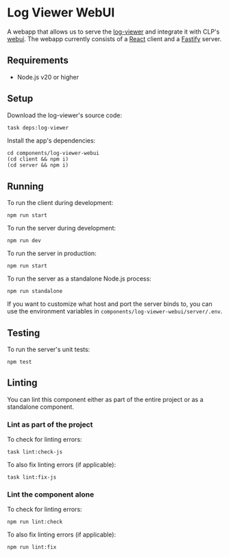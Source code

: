 # Log Viewer WebUI

A webapp that allows us to serve the [log-viewer] and integrate it with CLP's [webui]. The webapp
currently consists of a [React] client and a [Fastify] server.

## Requirements

* Node.js v20 or higher

## Setup

Download the log-viewer's source code:

```bash
task deps:log-viewer
```

Install the app's dependencies:

```shell
cd components/log-viewer-webui
(cd client && npm i)
(cd server && npm i)
```

## Running

To run the client during development:

```shell
npm run start
```

To run the server during development:

```shell
npm run dev
```

To run the server in production:

```shell
npm run start
```

To run the server as a standalone Node.js process:

```shell
npm run standalone
```

If you want to customize what host and port the server binds to, you can use the
environment variables in `components/log-viewer-webui/server/.env`.

## Testing

To run the server's unit tests:

```shell
npm test
```

## Linting

You can lint this component either as part of the entire project or as a standalone component.

### Lint as part of the project

To check for linting errors:

```shell
task lint:check-js
```

To also fix linting errors (if applicable):

```shell
task lint:fix-js
```

### Lint the component alone

To check for linting errors:

```shell
npm run lint:check
```

To also fix linting errors (if applicable):

```shell
npm run lint:fix
```

[Fastify]: https://www.fastify.io/
[log-viewer]: https://github.com/y-scope/yscope-log-viewer
[React]: https://reactjs.org/
[webui]: components-webui.md
